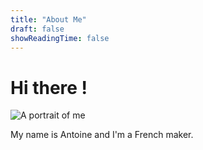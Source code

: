 ```yaml
---
title: "About Me"
draft: false
showReadingTime: false
---
```

# Hi there !

![A portrait of me](/images/about_portrait.jpg)

My name is Antoine and I'm a French maker.